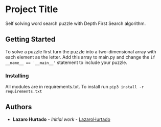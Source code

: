 # Project Title

Self solving word search puzzle with Depth First Search algorithm.

## Getting Started

To solve a puzzle first turn the puzzle into a two-dimensional array with each element as the letter. Add this array to main.py and change the `if __name__ == '__main__'` statement to include your puzzle.

### Installing

All modules are in requirements.txt.
To install run `pip3 install -r requirements.txt`

## Authors

* **Lazaro Hurtado** - *Initial work* - [LazaroHurtado](https://github.com/LazaroHurtado)
